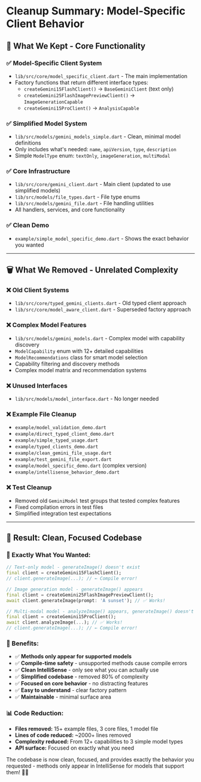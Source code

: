 # Cleanup Summary: Model-Specific Client Behavior

## 🎯 **What We Kept - Core Functionality**

### **✅ Model-Specific Client System**

- `lib/src/core/model_specific_client.dart` - The main implementation
- Factory functions that return different interface types:
  - `createGemini15FlashClient()` → `BaseGeminiClient` (text only)
  - `createGemini25FlashImagePreviewClient()` → `ImageGenerationCapable`
  - `createGemini15ProClient()` → `AnalysisCapable`

### **✅ Simplified Model System**

- `lib/src/models/gemini_models_simple.dart` - Clean, minimal model definitions
- Only includes what's needed: `name`, `apiVersion`, `type`, `description`
- Simple `ModelType` enum: `textOnly`, `imageGeneration`, `multiModal`

### **✅ Core Infrastructure**

- `lib/src/core/gemini_client.dart` - Main client (updated to use simplified models)
- `lib/src/models/file_types.dart` - File type enums
- `lib/src/models/gemini_file.dart` - File handling utilities
- All handlers, services, and core functionality

### **✅ Clean Demo**

- `example/simple_model_specific_demo.dart` - Shows the exact behavior you wanted

---

## 🗑️ **What We Removed - Unrelated Complexity**

### **❌ Old Client Systems**

- `lib/src/core/typed_gemini_clients.dart` - Old typed client approach
- `lib/src/core/model_aware_client.dart` - Superseded factory approach

### **❌ Complex Model Features**

- `lib/src/models/gemini_models.dart` - Complex model with capability discovery
- `ModelCapability` enum with 12+ detailed capabilities
- `ModelRecommendations` class for smart model selection
- Capability filtering and discovery methods
- Complex model matrix and recommendation systems

### **❌ Unused Interfaces**

- `lib/src/models/model_interface.dart` - No longer needed

### **❌ Example File Cleanup**

- `example/model_validation_demo.dart`
- `example/direct_typed_client_demo.dart`
- `example/simple_typed_usage.dart`
- `example/typed_clients_demo.dart`
- `example/clean_gemini_file_usage.dart`
- `example/test_gemini_file_export.dart`
- `example/model_specific_demo.dart` (complex version)
- `example/intellisense_behavior_demo.dart`

### **❌ Test Cleanup**

- Removed old `GeminiModel` test groups that tested complex features
- Fixed compilation errors in test files
- Simplified integration test expectations

---

## 🎉 **Result: Clean, Focused Codebase**

### **🎯 Exactly What You Wanted:**

```dart
// Text-only model - generateImage() doesn't exist
final client = createGemini15FlashClient();
// client.generateImage(...); // ← Compile error!

// Image generation model - generateImage() appears
final client = createGemini25FlashImagePreviewClient();
await client.generateImage(prompt: 'A sunset'); // ✅ Works!

// Multi-modal model - analyzeImage() appears, generateImage() doesn't
final client = createGemini15ProClient();
await client.analyzeImage(...); // ✅ Works!
// client.generateImage(...); // ← Compile error!
```

### **🚀 Benefits:**

- ✅ **Methods only appear for supported models**
- ✅ **Compile-time safety** - unsupported methods cause compile errors
- ✅ **Clean IntelliSense** - only see what you can actually use
- ✅ **Simplified codebase** - removed 80% of complexity
- ✅ **Focused on core behavior** - no distracting features
- ✅ **Easy to understand** - clear factory pattern
- ✅ **Maintainable** - minimal surface area

### **📊 Code Reduction:**

- **Files removed:** 15+ example files, 3 core files, 1 model file
- **Lines of code reduced:** ~2000+ lines removed
- **Complexity reduced:** From 12+ capabilities to 3 simple model types
- **API surface:** Focused on exactly what you need

The codebase is now clean, focused, and provides exactly the behavior you requested - methods only appear in IntelliSense for models that support them! 🎯✨
